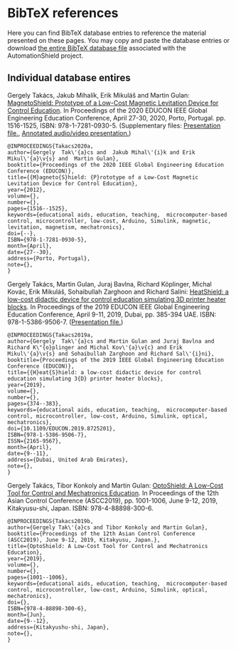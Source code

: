 # BibTeX references

Here you can find BibTeX database entries to reference the material presented on these pages. You may copy and paste the database entries or download [the entire BibTeX database file](https://github.com/gergelytakacs/AutomationShield/wiki/bib/automationshield_publications.bib) associated with the AutomationShield project.

## Individual database entires

Gergely Takács, Jakub Mihalík, Erik Mikuláš and Martin Gulan: [MagnetoShield: Prototype of a Low-Cost Magnetic Levitation Device for Control Education](https://github.com/gergelytakacs/AutomationShield/wiki/pdf/Takacs2020b.pdf). In Proceedings of the 2020 EDUCON IEEE Global Engineering Education Conference, April 27-30, 2020, Porto, Portugal. pp. 1516-1525, ISBN: 978-1-7281-0930-5. (Supplementary files: [Presentation file.](https://github.com/gergelytakacs/AutomationShield/wiki/pdf/Takacs2020b_Presentation.pdf), [Annotated audio/video presentation.](https://www.youtube.com/watch?v=c4Z2vtgTjtg))  
```
@INPROCEEDINGS{Takacs2020a,
author={Gergely  Tak\'{a}cs and  Jakub Mihal\'{i}k and Erik Mikul\'{a}\v{s} and  Martin Gulan},
booktitle={Proceedings of the 2020 IEEE Global Engineering Education Conference (EDUCON)},
title={{M}agneto{S}hield: {P}rototype of a Low-Cost Magnetic Levitation Device for Control Education},
year={2012},
volume={},
number={},
pages={1516--1525},
keywords={educational aids, education, teaching,  microcomputer-based control, microcontroller, low-cost, Arduino, Simulink, magnetic, levitation, magnetism, mechatronics},
doi={--},
ISBN={978-1-7281-0930-5},
month={April},
date={27--30},
address={Porto, Portugal},
note={},
}
```

Gergely Takács, Martin Gulan, Juraj Bavlna, Richard Köplinger, Michal Kovác, Erik Mikuláš, Sohaibullah Zarghoon and Richard Salíni: [HeatShield: a low-cost didactic device for control education simulating 3D printer heater blocks](https://github.com/gergelytakacs/AutomationShield/wiki/pdf/Takacs2019a.pdf). In Proceedings of the 2019 EDUCON IEEE Global Engineering Education Conference, April 9-11, 2019, Dubai, pp. 385-394 UAE. ISBN: 978-1-5386-9506-7. ([Presentation file.](https://github.com/gergelytakacs/AutomationShield/wiki/pdf/Takacs2019a_Presentation.pdf)) 

```
@INPROCEEDINGS{Takacs2019a,
author={Gergely  Tak\'{a}cs and Martin Gulan and Juraj Bavlna and Richard K\"{o}plinger and Michal Kov\'{a}\v{c} and Erik Mikul\'{a}\v{s} and Sohaibullah Zarghoon and Richard Sal\'{i}ni},
booktitle={Proceedings of the 2019 IEEE Global Engineering Education Conference (EDUCON)},
title={{H}eat{S}hield: a low-cost didactic device for control education simulating 3{D} printer heater blocks},
year={2019},
volume={},
number={},
pages={374--383},
keywords={educational aids, education, teaching,  microcomputer-based control, microcontroller, low-cost, Arduino, Simulink, optical, mechatronics},
doi={10.1109/EDUCON.2019.8725201},
ISBN={978-1-5386-9506-7},
ISSN={2165-9567},
month={April},
date={9--11},
address={Dubai, United Arab Emirates},
note={},
}
```
Gergely Takács, Tibor Konkoly and Martin Gulan: [OptoShield: A Low-Cost Tool for Control and Mechatronics Education](https://github.com/gergelytakacs/AutomationShield/wiki/pdf/Takacs2019a.pdf). In Proceedings of the 12th Asian Control Conference (ASCC2019), pp. 1001-1006, June 9-12, 2019, Kitakyusu-shi, Japan. ISBN: 978-4-88898-300-6.

```
@INPROCEEDINGS{Takacs2019b,
author={Gergely Tak\'{a}cs and Tibor Konkoly and Martin Gulan},
booktitle={Proceedings of the 12th Asian Control Conference (ASCC2019), June 9-12, 2019, Kitakyusu, Japan.},
title={OptoShield: A Low-Cost Tool for Control and Mechatronics Education},
year={2019},
volume={},
number={},
pages={1001--1006},
keywords={educational aids, education, teaching,  microcomputer-based control, microcontroller, low-cost, Arduino, Simulink, optical, mechatronics},
doi={},
ISBN={978-4-88898-300-6},
month={Jun},
date={9--12},
address={Kitakyushu-shi, Japan},
note={},
}
```